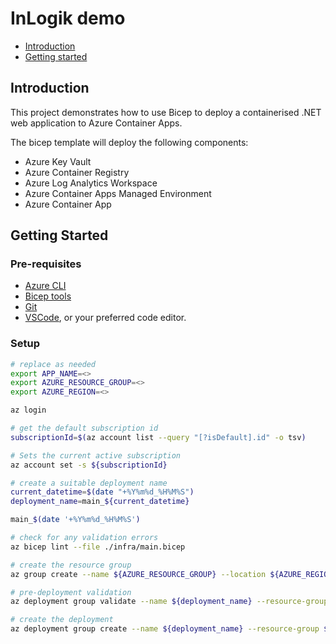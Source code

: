 # InLogik demo

- [Introduction](#introduction)
- [Getting started](#getting-started)

## Introduction

This project demonstrates how to use Bicep to deploy a containerised .NET web application to Azure Container Apps.

The bicep template will deploy the following components:

- Azure Key Vault
- Azure Container Registry
- Azure Log Analytics Workspace
- Azure Container Apps Managed Environment
- Azure Container App

## Getting Started

### Pre-requisites

- [Azure CLI](https://docs.microsoft.com/en-us/cli/azure/install-azure-cli)
- [Bicep tools](https://learn.microsoft.com/en-us/azure/azure-resource-manager/bicep/install)
- [Git](https://git-scm.com/downloads)
- [VSCode](https://code.visualstudio.com/), or your preferred code editor.

### Setup

```bash
# replace as needed
export APP_NAME=<>
export AZURE_RESOURCE_GROUP=<>
export AZURE_REGION=<>

az login

# get the default subscription id
subscriptionId=$(az account list --query "[?isDefault].id" -o tsv)

# Sets the current active subscription
az account set -s ${subscriptionId}

# create a suitable deployment name
current_datetime=$(date "+%Y%m%d_%H%M%S")
deployment_name=main_${current_datetime}

main_$(date '+%Y%m%d_%H%M%S')

# check for any validation errors
az bicep lint --file ./infra/main.bicep

# create the resource group
az group create --name ${AZURE_RESOURCE_GROUP} --location ${AZURE_REGION}

# pre-deployment validation
az deployment group validate --name ${deployment_name} --resource-group ${AZURE_RESOURCE_GROUP} --parameters ./infra/main.bicepparam --query properties.outputs.fqdn

# create the deployment
az deployment group create --name ${deployment_name} --resource-group ${AZURE_RESOURCE_GROUP} --parameters ./infra/main.bicepparam --query properties.outputs.fqdn

```
